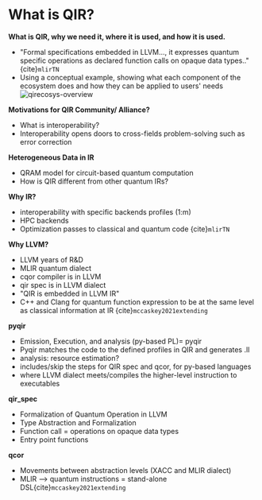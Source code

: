 # What is QIR?
__What is QIR, why we need it, where it is used, and how it is used.__
- "Formal specifications embedded in LLVM..., it expresses quantum specific operations as declared function calls on opaque data types.." {cite}`mlirTN`
- Using a conceptual example, showing what each component of the ecosystem does and how they can be applied to users' needs
  ![qirecosys-overview](qirecosys.png)

__Motivations for QIR Community/ Alliance?__
- What is interoperability?
- Interoperability opens doors to cross-fields problem-solving such as error correction

__Heterogeneous Data in IR__
- QRAM model for circuit-based quantum computation
- How is QIR different from other quantum IRs?

__Why IR?__
- interoperability with specific backends profiles (1:m)
-  HPC backends
-  Optimization passes to classical and quantum code
 {cite}`mlirTN`

__Why LLVM?__
-  LLVM years of R&D
- MLIR quantum dialect
- cqor compiler is in LLVM
- qir spec is in LLVM dialect
- "QIR is embedded in LLVM IR"
-  C++ and Clang for quantum function expression to be at the same level as classical information at IR {cite}`mccaskey2021extending`

__pyqir__
- Emission, Execution, and analysis (py-based PL)= pyqir
- Pyqir matches the code to the defined profiles in QIR and generates .ll
- analysis: resource estimation?
- includes/skip the steps for QIR spec and qcor, for py-based languages
- where LLVM dialect meets/compiles the higher-level instruction to executables

__qir_spec__
- Formalization of Quantum Operation in LLVM
- Type Abstraction and Formalization
- Function call = operations on opaque data types
- Entry point functions

__qcor__
- Movements between abstraction levels (XACC and MLIR dialect)
-  MLIR --> quantum instructions = stand-alone DSL{cite}`mccaskey2021extending`
